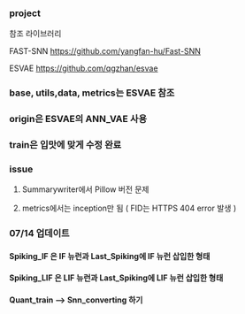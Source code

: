 ### project
참조 라이브러리

FAST-SNN https://github.com/yangfan-hu/Fast-SNN

ESVAE https://github.com/qgzhan/esvae

### base, utils,data, metrics는 ESVAE 참조
### origin은 ESVAE의 ANN_VAE 사용 
### train은 입맛에 맞게 수정 완료 

### issue

1. Summarywriter에서 Pillow 버전 문제

2. metrics에서는 inception만 됨 ( FID는 HTTPS 404 error 발생 )

### 07/14 업데이트 
#### Spiking_IF 은 IF 뉴런과 Last_Spiking에 IF 뉴런 삽입한 형태
#### Spiking_LIF 은 LIF 뉴런과 Last_Spiking에 LIF 뉴런 삽입한 형태
#### Quant_train --> Snn_converting 하기 